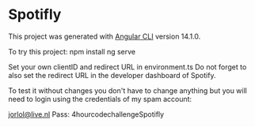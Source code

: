 # Spotifly

This project was generated with [Angular CLI](https://github.com/angular/angular-cli) version 14.1.0.

To try this project:
npm install 
ng serve

Set your own clientID and redirect URL in environment.ts
Do not forget to also set the redirect URL in the developer dashboard of Spotify.

To test it without changes you don't have to change anything but you will need to login using the credentials of my spam account:

jorlol@live.nl
Pass: 4hourcodechallengeSpotifly
